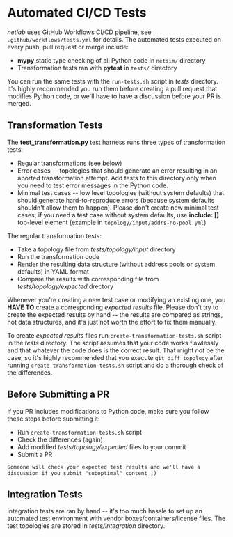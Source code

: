 # Automated CI/CD Tests

*netlab* uses GitHub Workflows CI/CD pipeline, see `.github/workflows/tests.yml` for details. The automated tests executed on every push, pull request or merge include:

* **mypy** static type checking of all Python code in `netsim/` directory
* Transformation tests ran with **pytest** in `tests/` directory

You can run the same tests with the `run-tests.sh` script in *tests* directory. It's highly recommended you run them before creating a pull request that modifies Python code, or we'll have to have a discussion before your PR is merged.

## Transformation Tests

The **test_transformation.py** test harness runs three types of transformation tests:

* Regular transformations (see below)
* Error cases -- topologies that should generate an error resulting in an aborted transformation attempt. Add tests to this directory only when you need to test error messages in the Python code.
* Minimal test cases -- low level topologies (without system defaults) that should generate hard-to-reproduce errors (because system defaults shouldn't allow them to happen). Please don't create new minimal test cases; if you need a test case without system defaults, use **include: []** top-level element (example in `topology/input/addrs-no-pool.yml`)

The regular transformation tests:

* Take a topology file from *tests/topology/input* directory
* Run the transformation code
* Render the resulting data structure (without address pools or system defaults) in YAML format
* Compare the results with corresponding file from *tests/topology/expected* drectory

Whenever you're creating a new test case or modifying an existing one, you **HAVE TO** create a corresponding *expected results* file. Please don't try to create the expected results by hand -- the results are compared as strings, not data structures, and it's just not worth the effort to fix them manually.

To create *expected results* files run `create-transformation-tests.sh` script in the *tests* directory. The script assumes that your code works flawlessly and that whatever the code does is the correct result. That might *not* be the case, so it's highly recommended that you execute `git diff topology` after running `create-transformation-tests.sh` script and do a thorough check of the differences.

## Before Submitting a PR

If you PR includes modifications to Python code, make sure you follow these steps before submitting it:

* Run `create-transformation-tests.sh` script
* Check the differences (again)
* Add modified *tests/topology/expected* files to your commit
* Submit a PR

```{tip}
Someone will check your expected test results and we'll have a discussion if you submit "suboptimal" content ;)
```

## Integration Tests

Integration tests are ran by hand -- it's too much hassle to set up an automated test environment with vendor boxes/containers/license files. The test topologies are stored in *tests/integration* directory.

